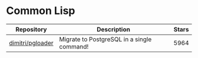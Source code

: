 # Common Lisp

| Repository                                              | Description                                | Stars |
| ------------------------------------------------------- | ------------------------------------------ | ----- |
| [dimitri/pgloader](https://github.com/dimitri/pgloader) | Migrate to PostgreSQL in a single command! | 5964  |
